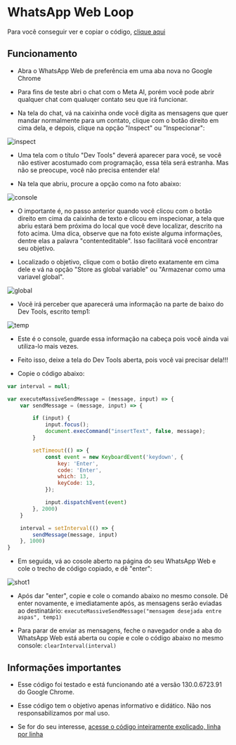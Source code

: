 
# WhatsApp Web Loop

Para você conseguir ver e copiar o código, [clique aqui](https://github.com/thedevelopernw/wpp_loop/blob/main/wpp.js)

## Funcionamento

- Abra o WhatsApp Web de preferência em uma aba nova no Google Chrome

- Para fins de teste abri o chat com o Meta AI, porém você pode abrir qualquer chat com qualuqer contato seu que irá funcionar.

- Na tela do chat, vá na caixinha onde você digita as mensagens que quer mandar normalmente para um contato, clique com o botão direito em cima dela, e depois, clique na opção "Inspect" ou "Inspecionar":

![inspect](https://github.com/thedevelopernw/wpp_loop/blob/main/screenshots/inspect.png?raw=true)

- Uma tela com o título "Dev Tools" deverá aparecer para você, se você não estiver acostumado com programação, essa téla será estranha. Mas não se preocupe, você não precisa entender ela!

- Na tela que abriu, procure a opção como na foto abaixo:

![console](https://github.com/thedevelopernw/wpp_loop/blob/main/screenshots/textBox.png?raw=true)

- O importante é, no passo anterior quando você clicou com o botão direito em cima da caixinha de texto e clicou em inspecionar, a tela que abriu estará bem próxima do local que você deve localizar, descrito na foto acima. Uma dica, observe que na foto existe alguma informações, dentre elas a palavra "contenteditable". Isso facilitará você encontrar seu objetivo.

- Localizado o objetivo, clique com o botão direto exatamente em cima dele e vá na opção "Store as global variable" ou "Armazenar como uma variavel global".

![global](https://github.com/thedevelopernw/wpp_loop/blob/main/screenshots/globalVariable.png?raw=true)

- Vocẽ irá perceber que aparecerá uma informação na parte de baixo do Dev Tools, escrito temp1:

![temp](https://github.com/thedevelopernw/wpp_loop/blob/main/screenshots/temp1.png?raw=true)

- Este é o console, guarde essa informação na cabeça pois você ainda vai utiliza-lo mais vezes.

- Feito isso, deixe a tela do Dev Tools aberta, pois você vai precisar dela!!!

- Copie o código abaixo:

```js
var interval = null;

var executeMassiveSendMessage = (message, input) => {
    var sendMessage = (message, input) => {

        if (input) {
            input.focus();
            document.execCommand("insertText", false, message);
        }

        setTimeout(() => {
            const event = new KeyboardEvent('keydown', {
                key: 'Enter',
                code: 'Enter',
                which: 13,
                keyCode: 13,
            });

            input.dispatchEvent(event)
        }, 2000)
    }

    interval = setInterval(() => {
        sendMessage(message, input)
    }, 1000)
} 
```


- Em seguida, vá ao cosole aberto na página do seu WhatsApp Web e cole o trecho de código copiado, e dê "enter":

![shot1](https://github.com/thedevelopernw/wpp_loop/blob/main/screenshots/console.png?raw=true)

- Após dar "enter", copie e cole o comando abaixo no mesmo console. Dê enter novamente, e imediatamente após, as mensagens serão eviadas ao destinatário: ```executeMassiveSendMessage("mensagem desejada entre aspas", temp1)```

- Para parar de enviar as mensagens, feche o navegador onde a aba do WhatsApp Web está aberta ou copie e cole o código abaixo no mesmo console:
```clearInterval(interval)```

## Informações importantes

- Esse código foi testado e está funcionando até a versão 130.0.6723.91 do Google Chrome.
- Esse código tem o objetivo apenas informativo e didático. Não nos responsabilizamos por mal uso.

- Se for do seu interesse, [acesse o código inteiramente explicado, linha por linha](https://github.com/thedevelopernw/wpp_loop/blob/main/wpp.js) 